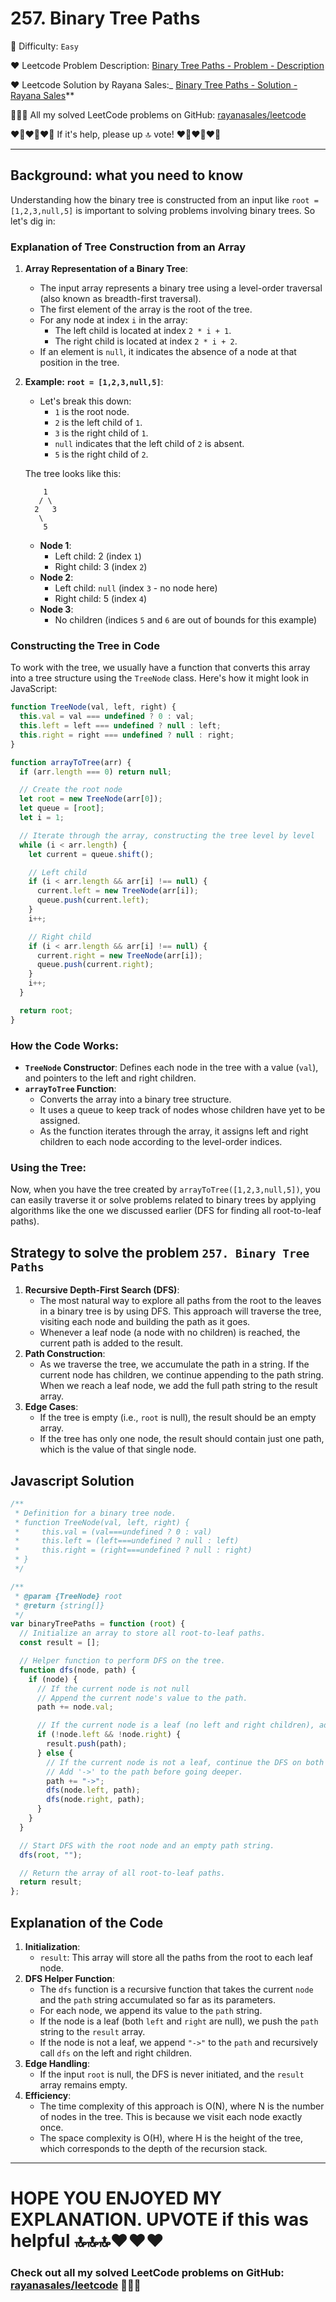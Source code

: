 # 257. Binary Tree Paths

🌱 Difficulty: `Easy`

❤️ Leetcode Problem Description: [Binary Tree Paths - Problem - Description](https://leetcode.com/problems/binary-tree-paths/description/)

❤️ Leetcode Solution by Rayana Sales:\_ [Binary Tree Paths - Solution - Rayana Sales](https://leetcode.com/problems/binary-tree-paths/solutions/5696042/runtime-52ms-beats-83-48-simple-to-understand-javascript-solution/)\*\*

💁🏻‍♀️ All my solved LeetCode problems on GitHub: [rayanasales/leetcode](https://github.com/rayanasales/leetcode)

❤️‍🔥❤️‍🔥❤️‍🔥 If it's help, please up 🔝 vote! ❤️‍🔥❤️‍🔥❤️‍🔥

---

## Background: what you need to know

Understanding how the binary tree is constructed from an input like `root = [1,2,3,null,5]` is important to solving problems involving binary trees. So let's dig in:

### Explanation of Tree Construction from an Array

1. **Array Representation of a Binary Tree**:

   - The input array represents a binary tree using a level-order traversal (also known as breadth-first traversal).
   - The first element of the array is the root of the tree.
   - For any node at index `i` in the array:
     - The left child is located at index `2 * i + 1`.
     - The right child is located at index `2 * i + 2`.
   - If an element is `null`, it indicates the absence of a node at that position in the tree.

2. **Example: `root = [1,2,3,null,5]`**:

   - Let's break this down:
     - `1` is the root node.
     - `2` is the left child of `1`.
     - `3` is the right child of `1`.
     - `null` indicates that the left child of `2` is absent.
     - `5` is the right child of `2`.

   The tree looks like this:

   ```
       1
      / \
     2   3
      \
       5
   ```

   - **Node 1**:
     - Left child: 2 (index `1`)
     - Right child: 3 (index `2`)
   - **Node 2**:
     - Left child: `null` (index `3` - no node here)
     - Right child: 5 (index `4`)
   - **Node 3**:
     - No children (indices `5` and `6` are out of bounds for this example)

### Constructing the Tree in Code

To work with the tree, we usually have a function that converts this array into a tree structure using the `TreeNode` class. Here's how it might look in JavaScript:

```javascript
function TreeNode(val, left, right) {
  this.val = val === undefined ? 0 : val;
  this.left = left === undefined ? null : left;
  this.right = right === undefined ? null : right;
}

function arrayToTree(arr) {
  if (arr.length === 0) return null;

  // Create the root node
  let root = new TreeNode(arr[0]);
  let queue = [root];
  let i = 1;

  // Iterate through the array, constructing the tree level by level
  while (i < arr.length) {
    let current = queue.shift();

    // Left child
    if (i < arr.length && arr[i] !== null) {
      current.left = new TreeNode(arr[i]);
      queue.push(current.left);
    }
    i++;

    // Right child
    if (i < arr.length && arr[i] !== null) {
      current.right = new TreeNode(arr[i]);
      queue.push(current.right);
    }
    i++;
  }

  return root;
}
```

### How the Code Works:

- **`TreeNode` Constructor**: Defines each node in the tree with a value (`val`), and pointers to the left and right children.
- **`arrayToTree` Function**:
  - Converts the array into a binary tree structure.
  - It uses a queue to keep track of nodes whose children have yet to be assigned.
  - As the function iterates through the array, it assigns left and right children to each node according to the level-order indices.

### Using the Tree:

Now, when you have the tree created by `arrayToTree([1,2,3,null,5])`, you can easily traverse it or solve problems related to binary trees by applying algorithms like the one we discussed earlier (DFS for finding all root-to-leaf paths).

## Strategy to solve the problem `257. Binary Tree Paths`

1. **Recursive Depth-First Search (DFS)**:
   - The most natural way to explore all paths from the root to the leaves in a binary tree is by using DFS. This approach will traverse the tree, visiting each node and building the path as it goes.
   - Whenever a leaf node (a node with no children) is reached, the current path is added to the result.
2. **Path Construction**:
   - As we traverse the tree, we accumulate the path in a string. If the current node has children, we continue appending to the path string. When we reach a leaf node, we add the full path string to the result array.
3. **Edge Cases**:
   - If the tree is empty (i.e., `root` is null), the result should be an empty array.
   - If the tree has only one node, the result should contain just one path, which is the value of that single node.

## Javascript Solution

```js
/**
 * Definition for a binary tree node.
 * function TreeNode(val, left, right) {
 *     this.val = (val===undefined ? 0 : val)
 *     this.left = (left===undefined ? null : left)
 *     this.right = (right===undefined ? null : right)
 * }
 */

/**
 * @param {TreeNode} root
 * @return {string[]}
 */
var binaryTreePaths = function (root) {
  // Initialize an array to store all root-to-leaf paths.
  const result = [];

  // Helper function to perform DFS on the tree.
  function dfs(node, path) {
    if (node) {
      // If the current node is not null
      // Append the current node's value to the path.
      path += node.val;

      // If the current node is a leaf (no left and right children), add the path to the result.
      if (!node.left && !node.right) {
        result.push(path);
      } else {
        // If the current node is not a leaf, continue the DFS on both children.
        // Add '->' to the path before going deeper.
        path += "->";
        dfs(node.left, path);
        dfs(node.right, path);
      }
    }
  }

  // Start DFS with the root node and an empty path string.
  dfs(root, "");

  // Return the array of all root-to-leaf paths.
  return result;
};
```

## Explanation of the Code

1. **Initialization**:
   - `result`: This array will store all the paths from the root to each leaf node.
2. **DFS Helper Function**:
   - The `dfs` function is a recursive function that takes the current `node` and the `path` string accumulated so far as its parameters.
   - For each node, we append its value to the `path` string.
   - If the node is a leaf (both `left` and `right` are null), we push the `path` string to the `result` array.
   - If the node is not a leaf, we append `"->"` to the `path` and recursively call `dfs` on the left and right children.
3. **Edge Handling**:
   - If the input `root` is null, the DFS is never initiated, and the `result` array remains empty.
4. **Efficiency**:
   - The time complexity of this approach is O(N), where N is the number of nodes in the tree. This is because we visit each node exactly once.
   - The space complexity is O(H), where H is the height of the tree, which corresponds to the depth of the recursion stack.

---

# HOPE YOU ENJOYED MY EXPLANATION. UPVOTE if this was helpful 🔝🔝🔝❤️❤️❤️

### Check out all my solved LeetCode problems on GitHub: [rayanasales/leetcode](https://github.com/rayanasales/leetcode) 🤙😚🤘
